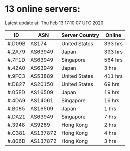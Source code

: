 # 13 online servers:

Latest update at: Thu Feb 13 17:10:07 UTC 2020

| ID | ASN | Server Country | Online |
| -- | --- | -------------- | ------ |
| #.D09B | AS174 | United States | 393 hrs |
| #.2A79 | AS63949 | Japan | 393 hrs |
| #.7F1D | AS63949 | Singapore | 564 hrs |
| #.42A0 | AS63949 | Japan | 3 hrs |
| #.9FC3 | AS53889 | United States | 411 hrs |
| #.D827 | AS20150 | United States | 69 hrs |
| #.05ED | AS16509 | Japan | 19 hrs |
| #.4DA9 | AS14061 | Singapore | 16 hrs |
| #.B085 | AS16509 | Japan | 1 hrs |
| #.DA21 | AS63949 | Singapore | 7 hrs |
| #.3948 | AS9269 | Hong Kong | 2 hrs |
| #.C381 | AS137872 | Hong Kong | 4 hrs |
| #.806D | AS137872 | Hong Kong | 3 hrs |

